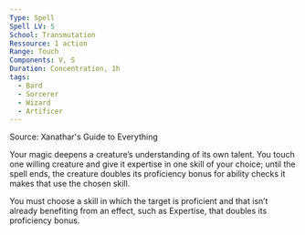```yaml
---
Type: Spell
Spell LV: 5
School: Transmutation
Ressource: 1 action
Range: Touch
Components: V, S
Duration: Concentration, 1h
tags:
  - Bard
  - Sorcerer
  - Wizard
  - Artificer
---
```

Source: Xanathar's Guide to Everything

Your magic deepens a creature’s understanding of its own talent. You touch one willing creature and give it expertise in one skill of your choice; until the spell ends, the creature doubles its proficiency bonus for ability checks it makes that use the chosen skill.

You must choose a skill in which the target is proficient and that isn’t already benefiting from an effect, such as Expertise, that doubles its proficiency bonus.